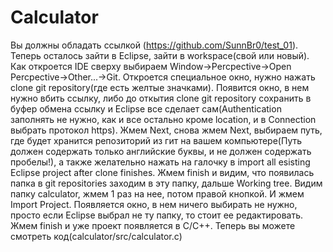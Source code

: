 # Calculator
Вы должны обладать ссылкой (https://github.com/SunnBr0/test_01).
Теперь осталось зайти в Eclipse, зайти в workspace(свой или новый).
Как откроется IDE сверху выбираем Window->Percpective->Open Percpective->Other...->Git.
Откроется специальное окно, нужно нажать clone git repository(где есть желтые значками).
Появится окно, в нем нужно вбить ссылку, либо до откытия clone git repository сохранить в буфер обмена ссылку и Eclipse все сделает сам(Authentication заполнять не нужно, как и все остально кроме location, и в Connection выбрать протокол https).
Жмем Next, снова жмем Next, выбираем путь, где будет хранится репозиторий из гит на вашем компьютере(Путь должен содержать только английские буквы, и не должен содержать пробелы!), а также желательно нажать на галочку в import all esisting Eclipse project after clone finishes.
Жмем finish и видим, что появилась папка в git repositories заходим в эту папку, дальше Working tree.
Видим папку calculator, жмем 1 раз на нее, потом правой кнопкой. И жмем Import Project.
Появляется окно, в нем ничего выбирать не нужно, просто если Eclipse выбрал не ту папку, то стоит ее редактировать.
Жмем finish и уже проект появляется в C/C++. Теперь вы можете смотреть код(calculator/src/calculator.c)
